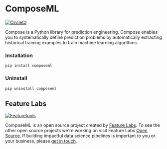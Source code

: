 # ComposeML

[![CircleCI](https://circleci.com/gh/FeatureLabs/compose-ml/tree/circle-ci.svg?style=shield&circle-token=46bfd96c474ed77feb778653c57615ea3bf0aa5b)](https://circleci.com/gh/FeatureLabs/compose-ml/tree/circle-ci)


Compose is a Python library for prediction engineering. Compose enables you to systematically define prediction problems by automatically extracting historical training examples to train machine learning algorithms.
### Installation
```shell
pip install composeml
```
### Uninstall
```shell
pip uninstall composeml
```
## Feature Labs
<a href="https://www.featurelabs.com/">
    <img src="http://www.featurelabs.com/wp-content/uploads/2017/12/logo.png" alt="Featuretools" />
</a>

ComposeML is an open source project created by [Feature Labs](https://www.featurelabs.com/). To see the other open source projects we're working on visit Feature Labs [Open Source](https://www.featurelabs.com/open). If building impactful data science pipelines is important to you or your business, please [get in touch](https://www.featurelabs.com/contact/).